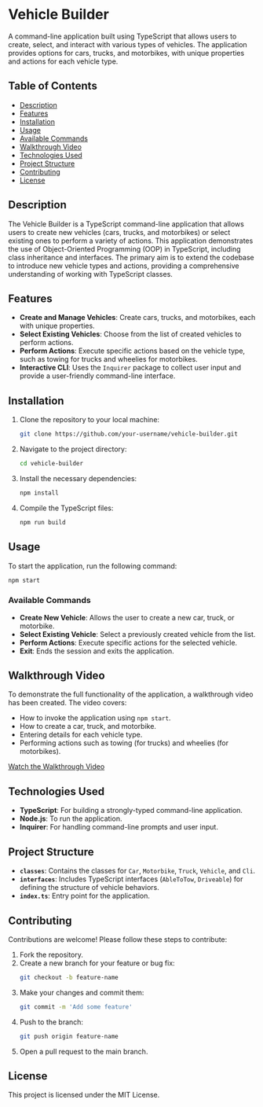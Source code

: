 # Vehicle Builder

A command-line application built using TypeScript that allows users to create, select, and interact with various types of vehicles. The application provides options for cars, trucks, and motorbikes, with unique properties and actions for each vehicle type.

## Table of Contents
- [Description](#description)
- [Features](#features)
- [Installation](#installation)
- [Usage](#usage)
- [Available Commands](#available-commands)
- [Walkthrough Video](#walkthrough-video)
- [Technologies Used](#technologies-used)
- [Project Structure](#project-structure)
- [Contributing](#contributing)
- [License](#license)

## Description

The Vehicle Builder is a TypeScript command-line application that allows users to create new vehicles (cars, trucks, and motorbikes) or select existing ones to perform a variety of actions. This application demonstrates the use of Object-Oriented Programming (OOP) in TypeScript, including class inheritance and interfaces. The primary aim is to extend the codebase to introduce new vehicle types and actions, providing a comprehensive understanding of working with TypeScript classes.

## Features

- **Create and Manage Vehicles**: Create cars, trucks, and motorbikes, each with unique properties.
- **Select Existing Vehicles**: Choose from the list of created vehicles to perform actions.
- **Perform Actions**: Execute specific actions based on the vehicle type, such as towing for trucks and wheelies for motorbikes.
- **Interactive CLI**: Uses the `Inquirer` package to collect user input and provide a user-friendly command-line interface.

## Installation

1. Clone the repository to your local machine:

    ```bash
    git clone https://github.com/your-username/vehicle-builder.git
    ```

2. Navigate to the project directory:

    ```bash
    cd vehicle-builder
    ```

3. Install the necessary dependencies:

    ```bash
    npm install
    ```

4. Compile the TypeScript files:

    ```bash
    npm run build
    ```

## Usage

To start the application, run the following command:

```bash
npm start
```

### Available Commands

- **Create New Vehicle**: Allows the user to create a new car, truck, or motorbike.
- **Select Existing Vehicle**: Select a previously created vehicle from the list.
- **Perform Actions**: Execute specific actions for the selected vehicle.
- **Exit**: Ends the session and exits the application.

## Walkthrough Video

To demonstrate the full functionality of the application, a walkthrough video has been created. The video covers:

- How to invoke the application using `npm start`.
- How to create a car, truck, and motorbike.
- Entering details for each vehicle type.
- Performing actions such as towing (for trucks) and wheelies (for motorbikes).

[Watch the Walkthrough Video](#) <!-- Replace this link with the actual video link -->

## Technologies Used

- **TypeScript**: For building a strongly-typed command-line application.
- **Node.js**: To run the application.
- **Inquirer**: For handling command-line prompts and user input.

## Project Structure
- **`classes`**: Contains the classes for `Car`, `Motorbike`, `Truck`, `Vehicle`, and `Cli`.
- **`interfaces`**: Includes TypeScript interfaces (`AbleToTow`, `Driveable`) for defining the structure of vehicle behaviors.
- **`index.ts`**: Entry point for the application.

## Contributing

Contributions are welcome! Please follow these steps to contribute:

1. Fork the repository.
2. Create a new branch for your feature or bug fix:
    ```bash
    git checkout -b feature-name
    ```
3. Make your changes and commit them:
    ```bash
    git commit -m 'Add some feature'
    ```
4. Push to the branch:
    ```bash
    git push origin feature-name
    ```
5. Open a pull request to the main branch.

## License

This project is licensed under the MIT License.
